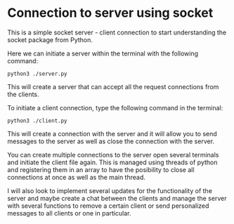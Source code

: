 
# Connection to server using socket

This is a simple socket server - client connection to start understanding the socket package from Python.

Here we can initiate a server within the terminal with the following command:

```
python3 ./server.py
```

This will create a server that can accept all the request connections from the clients.

To initiate a client connection, type the following command in the terminal:
```
python3 ./client.py
```

This will create a connection with the server and it will allow you to send messages to the server as well as close the connection with the server.

You can create multiple connections to the server open several terminals and initiate the client file again. This is managed using threads of python and registering them in an array to have the posibility to close all connections at once as well as the main thread.

I will also look to implement several updates for the functionality of the server and maybe create a chat between the clients and manage the server with several functions to remove a certain client or send personalized messages to all clients or one in particular.

